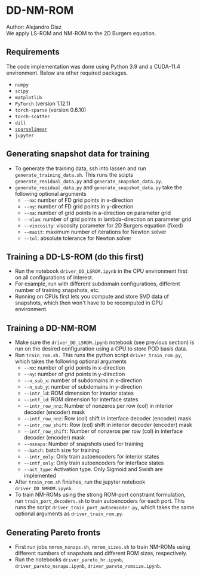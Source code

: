 # DD-NM-ROM
Author: Alejandro Diaz  
We apply LS-ROM and NM-ROM to the 2D Burgers equation. 

## Requirements
The code implementation was done using Python 3.9 and a CUDA-11.4 environment. Below are other required packages. 
- `numpy`
- `scipy`
- `matplotlib`
- `PyTorch` (version 1.12.1)
- `torch-sparse` (version 0.6.10)
- `torch-scatter`
- `dill`
- [`sparselinear`](https://github.com/hyeon95y/SparseLinear) 
- `jupyter`

## Generating snapshot data for training
- To generate the training data, ssh into lassen and run `generate_training_data.sh`. This runs the scipts `generate_residual_data.py` and `generate_snapshot_data.py`.
- `generate_residual_data.py` and `generate_snapshot_data.py` take the following optional arguments
  * `--nx`:         number of FD grid points in x-direction
  * `--ny`:         number of FD grid points in y-direction
  * `--na`:         number of grid points in a-direction on parameter grid
  * `--nlam`:       number of grid points in lambda-direction on parameter grid
  * `--viscosity`:  viscosity parameter for 2D Burgers equation (fixed)
  * `--maxit`:      maximum number of iterations for Newton solver
  * `--tol`:        absolute tolerance for Newton solver
## Training a DD-LS-ROM (do this first)
- Run the notebook `driver_DD_LSROM.ipynb` in the CPU environment first on all configurations of interest.
- For example, run with different subdomain configurations, different number of training snapshots, etc. 
- Running on CPUs first lets you compute and store SVD data of snapshots, which then won't have to be recomputed in GPU environment. 

## Training a DD-NM-ROM
- Make sure the `driver_DD_LSROM.ipynb` notebook (see previous section) is run on the desired configuration using a CPU to store POD basis data. 
- Run `train_rom.sh.` This runs the python script `driver_train_rom.py`, which takes the following optional arguments 
  * `--nx`:                number of grid points in x-direction
  * `--ny`:                number of grid points in y-direction
  * `--n_sub_x`:           number of subdomains in x-direction
  * `--n_sub_y`:           number of subdomains in y-direction
  * `--intr_ld`:           ROM dimension for interior states
  * `--intf_ld`:           ROM dimension for interface states
  * `--intr_row_nnz`:      Number of nonzeros per row (col) in interior decoder (encoder) mask
  * `--intf_row_nnz`:      Row (col) shift in interface decoder (encoder) mask
  * `--intr_row_shift`:    Row (col) shift in interior decoder (encoder) mask
  * `--intf_row_shift`:    Number of nonzeros per row (col) in interface decoder (encoder) mask
  * `--nsnaps`:            Number of snapshots used for training
  * `--batch`:             batch size for training
  * `--intr_only`:         Only train autoencoders for interior states
  * `--intf_only`:         Only train autoencoders for interface states
  * `--act_type`:          Activation type. Only Sigmoid and Swish are implemented
- After `train_rom.sh` finishes, run the jupyter notebook `driver_DD_NMROM.ipynb`. 
- To train NM-ROMs using the strong ROM-port constraint formulation, run `train_port_decoders.sh` to train autoencoders for each port. This runs the script `driver_train_port_autoencoder.py`, which takes the same optional arguments as `driver_train_rom.py`.

## Generating Pareto fronts
- First run jobs `nmrom_nsnaps.sh`, `nmrom_sizes.sh` to train NM-ROMs using different numbers of snapshots and different ROM sizes, respectively. 
- Run the notebooks `driver_pareto_hr.ipynb`, `driver_pareto_nsnaps.ipynb`, `driver_pareto_romsize.ipynb`.
